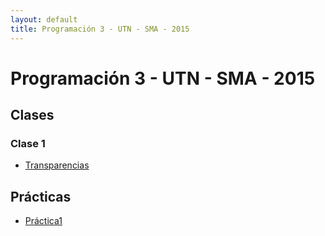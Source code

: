 ```yaml
---
layout: default
title: Programación 3 - UTN - SMA - 2015
---
```


# Programación 3 - UTN - SMA - 2015

## Clases

### Clase 1
  * [Transparencias](material/Clase01.pdf)

## Prácticas
  * [Práctica1](material/Practica1.pdf)

